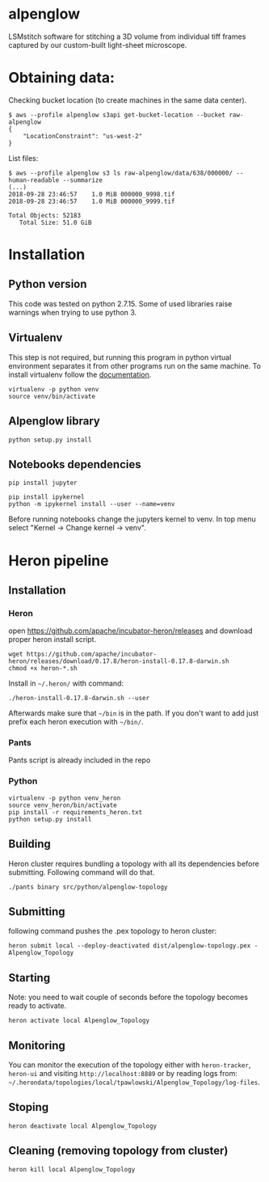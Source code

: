 # alpenglow
LSMstitch software for stitching a 3D volume from individual tiff frames captured by our custom-built light-sheet microscope.

# Obtaining data:

Checking bucket location (to create machines in the same data center).
```
$ aws --profile alpenglow s3api get-bucket-location --bucket raw-alpenglow
{
    "LocationConstraint": "us-west-2"
}
```

List files:
```
$ aws --profile alpenglow s3 ls raw-alpenglow/data/638/000000/ --human-readable --summarize
(...)
2018-09-28 23:46:57    1.0 MiB 000000_9998.tif
2018-09-28 23:46:57    1.0 MiB 000000_9999.tif

Total Objects: 52183
   Total Size: 51.0 GiB
```

# Installation

## Python version

This code was tested on python 2.7.15. Some of used libraries raise warnings when trying to use python 3. 

## Virtualenv

This step is not required, but running this program in python virtual environment separates it from other programs run on the same machine. To install virtualenv follow the [documentation](https://virtualenv.pypa.io/en/stable/installation/).

```
virtualenv -p python venv
source venv/bin/activate
```

## Alpenglow library
```
python setup.py install
```

## Notebooks dependencies

```
pip install jupyter

pip install ipykernel
python -m ipykernel install --user --name=venv
```

Before running notebooks change the jupyters kernel to venv. In top menu select "Kernel -> Change kernel -> venv".

# Heron pipeline

## Installation

### Heron

open https://github.com/apache/incubator-heron/releases and download proper heron install script.
```
wget https://github.com/apache/incubator-heron/releases/download/0.17.8/heron-install-0.17.8-darwin.sh
chmod +x heron-*.sh
```

Install in `~/.heron/` with command: 
```
./heron-install-0.17.8-darwin.sh --user
```

Afterwards make sure that `~/bin` is in the path. If you don't want to add just prefix each heron execution with `~/bin/`.



### Pants

Pants script is already included in the repo

### Python

```
virtualenv -p python venv_heron
source venv_heron/bin/activate
pip install -r requirements_heron.txt
python setup.py install
```

## Building

Heron cluster requires bundling a topology with all its dependencies before submitting. Following command will do that.
```
./pants binary src/python/alpenglow-topology
```

## Submitting
following command pushes the .pex topology to heron cluster:
```
heron submit local --deploy-deactivated dist/alpenglow-topology.pex - Alpenglow_Topology
```

## Starting

Note: you need to wait couple of seconds before the topology becomes ready to activate.
```
heron activate local Alpenglow_Topology
```

## Monitoring

You can monitor the execution of the topology either with `heron-tracker`, `heron-ui` and visiting `http://localhost:8889` or by reading logs from: `~/.herondata/topologies/local/tpawlowski/Alpenglow_Topology/log-files`.

## Stoping
```
heron deactivate local Alpenglow_Topology
```

## Cleaning (removing topology from cluster)

```
heron kill local Alpenglow_Topology
```

